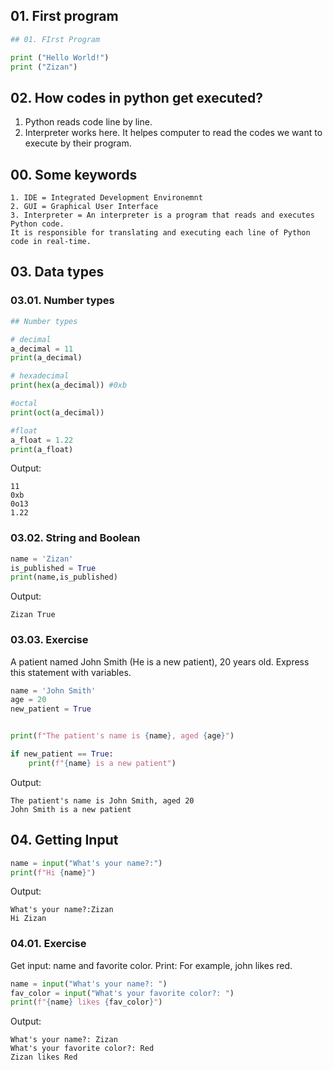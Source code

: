 
## 01. First program 

```Python
## 01. FIrst Program

print ("Hello World!")
print ("Zizan")
```



## 02. How codes in python get executed?

1. Python reads code line by line.
2. Interpreter works here. It helpes computer to read the codes we want to execute by their program.




## 00. Some keywords

```Keywords
1. IDE = Integrated Development Environemnt
2. GUI = Graphical User Interface
3. Interpreter = An interpreter is a program that reads and executes Python code.
It is responsible for translating and executing each line of Python code in real-time.
```



## 03. Data types

### 03.01. Number types 


```Python
## Number types 

# decimal
a_decimal = 11
print(a_decimal)

# hexadecimal 
print(hex(a_decimal)) #0xb

#octal
print(oct(a_decimal))

#float
a_float = 1.22
print(a_float)
```


Output: 

```result
11
0xb
0o13
1.22
```

### 03.02. String and Boolean


```Python
name = 'Zizan'
is_published = True
print(name,is_published)
```


Output: 
```Output
Zizan True
```


### 03.03. Exercise

A patient named John Smith (He is a new patient), 20 years old. Express this statement with variables.


```Python
name = 'John Smith'
age = 20
new_patient = True


print(f"The patient's name is {name}, aged {age}")

if new_patient == True:
    print(f"{name} is a new patient")
```


Output:

```Output
The patient's name is John Smith, aged 20
John Smith is a new patient
```



## 04. Getting Input

```Python
name = input("What's your name?:")
print(f"Hi {name}")
```


Output:

```Output
What's your name?:Zizan
Hi Zizan
```



### 04.01. Exercise

Get input: name and favorite color.
Print: For example, john likes red.


```Python
name = input("What's your name?: ")
fav_color = input("What's your favorite color?: ")
print(f"{name} likes {fav_color}")
```


Output:

```Output
What's your name?: Zizan
What's your favorite color?: Red
Zizan likes Red
```
